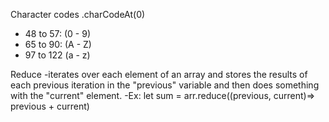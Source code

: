 Character codes
.charCodeAt(0) 
- 48 to 57: (0 - 9)
- 65 to 90: (A - Z)
- 97 to 122 (a - z)

Reduce
-iterates over each element of an array and stores the results of each previous iteration in the "previous" variable and then does something with the "current" element.
-Ex:
    let sum = arr.reduce((previous, current)=> previous + current)